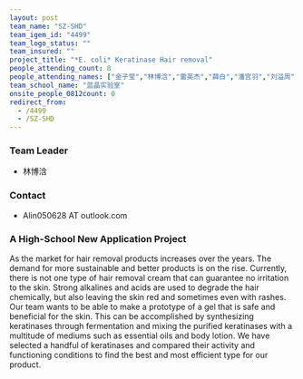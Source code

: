 ```yaml
---
layout: post
team_name: "SZ-SHD"
team_igem_id: "4499"
team_logo_status: ""
team_insured: ""
project_title: "*E. coli* Keratinase Hair removal"
people_attending_count: 8
people_attending_names: ["金子莹","林博浛","雷英杰","薛白","潘宫羽","刘溢周","闫子墨","陆亿铧"]
team_school_name: "蓝晶实验室"
onsite_people_0812count: 0
redirect_from:
  - /4499
  - /SZ-SHD
---
```



### Team Leader
* 林博浛

### Contact
* Alin050628 AT outlook.com

### A High-School New Application Project

As the market for hair removal products increases over the years. The demand for more sustainable and better products is on the rise. Currently, there is not one type of hair removal cream that can guarantee no irritation to the skin. Strong alkalines and acids are used to degrade the hair chemically, but also leaving the skin red and sometimes even with rashes. Our team wants to be able to make a prototype of a gel that is safe and beneficial for the skin. This can be accomplished by synthesizing keratinases through fermentation and mixing the purified keratinases with a multitude of mediums such as essential oils and body lotion. We have selected a handful of keratinases and compared their activity and functioning conditions to find the best and most efficient type for our product.

